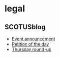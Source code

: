 # legal

## SCOTUSblog
- [Event announcement](http://www.scotusblog.com/2016/05/event-announcement-78/)
- [Petition of the day](http://www.scotusblog.com/2016/05/petition-of-the-day-929/)
- [Thursday round-up](http://www.scotusblog.com/2016/05/thursday-round-up-322/)


